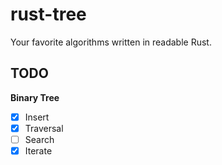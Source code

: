 # rust-tree
Your favorite algorithms written in readable Rust.

## TODO

**Binary Tree**

- [x] Insert
- [x] Traversal
- [ ] Search
- [x] Iterate